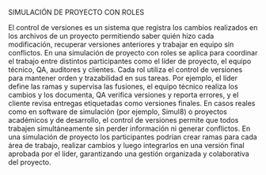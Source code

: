SIMULACIÓN DE PROYECTO CON ROLES

El control de versiones es un sistema que registra los cambios realizados en los archivos de un proyecto permitiendo saber quién hizo cada modificación, 
recuperar versiones anteriores y trabajar en equipo sin conflictos. 
En una simulación de proyecto con roles se aplica para coordinar el trabajo entre distintos participantes como el líder de proyecto, el equipo técnico, 
QA, auditores y clientes. Cada rol utiliza el control de versiones para mantener orden y trazabilidad en sus tareas. Por ejemplo, el líder define las ramas y supervisa las fusiones, 
el equipo técnico realiza los cambios y los documenta, QA verifica versiones y reporta errores, y el cliente revisa entregas etiquetadas como versiones finales. 
En casos reales como en software de simulación (por ejemplo, Simul8) o proyectos académicos y de desarrollo, el control de versiones permite que todos trabajen simultáneamente sin perder información ni generar conflictos. 
En una simulación de proyecto los participantes podrían crear ramas para cada área de trabajo, 
realizar cambios y luego integrarlos en una versión final aprobada por el líder, garantizando una gestión organizada y colaborativa del proyecto.
